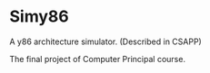 # Simy86
A y86 architecture simulator. (Described in CSAPP)  

The final project of Computer Principal course.
